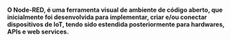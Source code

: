 **O Node-RED, é uma ferramenta visual de ambiente de código aberto, que inicialmente foi desenvolvida para implementar, criar e/ou conectar dispositivos de IoT, tendo sido estendida posteriormente para hardwares, APIs e web services.**

